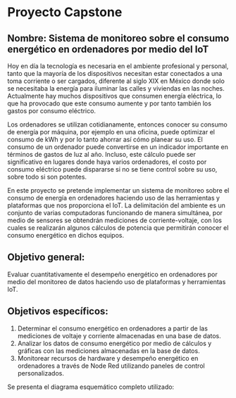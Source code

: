 # Proyecto Capstone

## Nombre: Sistema de monitoreo sobre el consumo energético en ordenadores por medio del IoT

Hoy en día la tecnología es necesaria en el ambiente profesional y personal, tanto que la mayoría de los dispositivos necesitan estar conectados a una toma corriente o ser cargados, diferente al siglo  XIX en México donde solo se necesitaba la energía para iluminar las calles y viviendas en las noches. Actualmente hay muchos dispositivos que consumen energía eléctrica, lo que ha provocado que este consumo aumente y por tanto también los gastos por consumo eléctrico. 

Los ordenadores se utilizan cotidianamente, entonces conocer su consumo de energía por máquina, por ejemplo en una oficina, puede optimizar el consumo de kWh y por lo tanto ahorrar así cómo planear su uso. El consumo de un ordenador puede convertirse en un indicador importante en términos de gastos de luz al año. Incluso, este cálculo puede ser significativo en lugares donde haya varios ordenadores, el costo por consumo eléctrico puede dispararse si no se tiene control sobre su uso, sobre todo si son potentes. 

En este proyecto se pretende implementar un sistema de monitoreo sobre el consumo de energía en ordenadores haciendo uso de las herramientas y plataformas que nos proporciona el IoT.  La delimitación del ambiente es un conjunto de varias computadoras funcionando de manera simultánea, por medio de sensores se obtendrán mediciones de corriente-voltaje, con los cuales se realizarán algunos cálculos de potencia que permitirán  conocer el consumo energético en dichos equipos. 

## Objetivo general:

Evaluar cuantitativamente el desempeño energético en ordenadores por medio del monitoreo de datos haciendo uso de plataformas y herramientas IoT.

## Objetivos específicos:

1. Determinar el consumo energético en ordenadores a partir de las mediciones de voltaje y corriente almacenadas en una base de datos. 
2. Analizar los datos de consumo energético por medio de cálculos y gráficas con las mediciones almacenadas en la base de datos. 
3. Monitorear recursos de hardware y desempeño energético en ordenadores a través de Node Red utilizando paneles de control personalizados.



Se presenta el diagrama esquemático completo utilizado:



